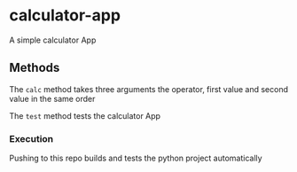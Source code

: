 # calculator-app
A simple calculator App

## Methods
The `calc` method takes three arguments the operator, first value and second value in the same order

The `test` method tests the calculator App

### Execution 
Pushing to this repo builds and tests the python project automatically

